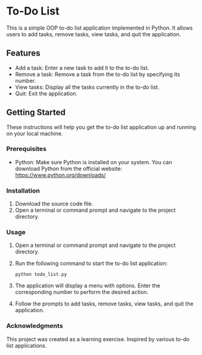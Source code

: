 # To-Do List

This is a simple OOP to-do list application implemented in Python. It allows users to add tasks, remove tasks, view tasks, and quit the application.

## Features

- Add a task: Enter a new task to add it to the to-do list.
- Remove a task: Remove a task from the to-do list by specifying its number.
- View tasks: Display all the tasks currently in the to-do list.
- Quit: Exit the application.

## Getting Started

These instructions will help you get the to-do list application up and running on your local machine.

### Prerequisites

- Python: Make sure Python is installed on your system. You can download Python from the official website: https://www.python.org/downloads/

### Installation

1. Download the source code file.
2. Open a terminal or command prompt and navigate to the project directory.

### Usage

1. Open a terminal or command prompt and navigate to the project directory.
2. Run the following command to start the to-do list application:

   ```shell
   python todo_list.py

3. The application will display a menu with options. Enter the corresponding number to perform the desired action.
4. Follow the prompts to add tasks, remove tasks, view tasks, and quit the application.

### Acknowledgments

This project was created as a learning exercise.
Inspired by various to-do list applications.
